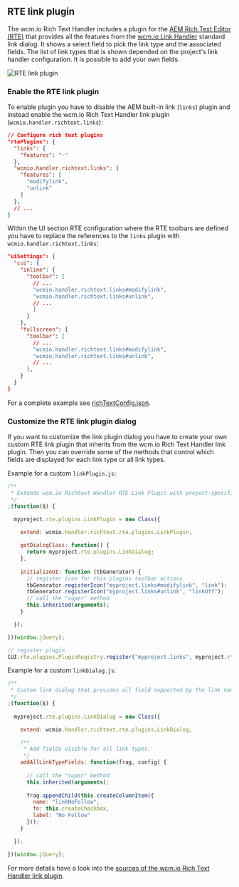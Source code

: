 ## RTE link plugin

The wcm.io Rich Text Handler includes a plugin for the [AEM Rich Text Editor (RTE)][aem-rte] that provides all the features from the [wcm.io Link Handler][link-handler] standard link dialog. It shows a select field to pick the link type and the associated fields. The list of link types that is shown depended on the project's link handler configuration. It is possible to add your own fields.

![RTE link plugin](images/rte-link-plugin.png)


### Enable the RTE link plugin

To enable plugin you have to disable the AEM built-in link (`links`) plugin and instead enable the wcm.io Rich Text Handler link plugin (`wcmio.handler.richtext.links`):

```json
// Configure rich text plugins
"rtePlugins": {
  "links": {
    "features": "-"
  },
  "wcmio.handler.richtext.links": {
    "features": [
      "modifylink",
      "unlink"
    ]
  },
  // ...
}
```

Within the UI section RTE configuration where the RTE toolbars are defined you have to replace the references to the `links` plugin with `wcmio.handler.richtext.links`:

```json
"uiSettings": {
  "cui": {
    "inline": {
      "toolbar": [
        // ...
        "wcmio.handler.richtext.links#modifylink",
        "wcmio.handler.richtext.links#unlink",
        // ...
        ]
      }
    },
    "fullscreen": {
      "toolbar": [
        // ...
        "wcmio.handler.richtext.links#modifylink",
        "wcmio.handler.richtext.links#unlink",
        // ...
      ],
    }
  }
}
```

For a complete example see [richTextConfig.json][rte-full-example].



### Customize the RTE link plugin dialog

If you want to customize the link plugin dialog you have to create your own custom RTE link plugin that inherits from the wcm.io Rich Text Handler link plugin. Then you can override some of the methods that control which fields are displayed for each link type or all link types.

Example for a custom `linkPlugin.js`:

```js
/**
 * Extends wcm.io Richtext Handler RTE Link Plugin with project-specific functionality.
 */
;(function($) {

  myproject.rte.plugins.LinkPlugin = new Class({

    extend: wcmio.handler.richtext.rte.plugins.LinkPlugin,
    
    getDialogClass: function() {
      return myproject.rte.plugins.LinkDialog;
    },
    
    initializeUI: function (tbGenerator) {
      // register icon for this plugins toolbar actions
      tbGenerator.registerIcon("myproject.links#modifylink", "link");
      tbGenerator.registerIcon("myproject.links#unlink", "linkOff");
      // call the "super" method
      this.inherited(arguments);
    }

  });

})(window.jQuery);

// register plugin
CUI.rte.plugins.PluginRegistry.register("myproject.links", myproject.rte.plugins.LinkPlugin);
```

Example for a custom `linkDialog.js`:

```js
/**
 * Custom link dialog that provides all field supported by the link handler.
 */
;(function($) {
  
  myproject.rte.plugins.LinkDialog = new Class({

    extend: wcmio.handler.richtext.rte.plugins.LinkDialog,

    /**
     * Add fields visible for all link types.
     */
    addAllLinkTypeFields: function(frag, config) {
      
      // call the "super" method
      this.inherited(arguments);
      
      frag.appendChild(this.createColumnItem({
        name: "linkNoFollow",
        fn: this.createCheckbox,
        label: "No Follow"
      }));
    }

  });

})(window.jQuery);
````

For more details have a look into the [sources of the wcm.io Rich Text Handler link plugin][rte-link-plugin-sources].




[aem-rte]: https://helpx.adobe.com/experience-manager/6-4/sites/administering/using/rich-text-editor.html
[link-handler]: ../link/
[rte-full-example]: https://github.com/wcm-io/wcm-io-samples/blob/develop/bundles/core/src/main/webapp/app-root/components/global/include/richTextConfig.json
[rte-link-plugin-sources]: https://github.com/wcm-io/wcm-io-handler/tree/develop/richtext/src/main/webapp/app-root/clientlibs/rte.plugins/js
